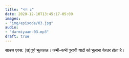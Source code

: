```yaml
---
title: "भाग ३"
date: 2020-12-10T13:45:17-05:00
images:
- "img/episode/03.jpg"
audio:
- "darmiyaan-03.mp3"
draft: true
---
```


साउथ एक्स: (अ)पूर्ण भूतकाल। कभी-कभी पुराणी यादों को भुलाना बेहतर होता है।  